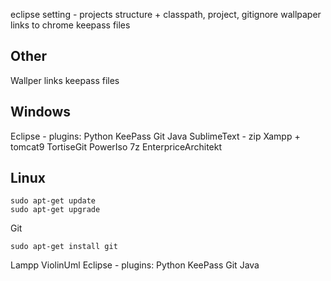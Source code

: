 eclipse setting - projects structure + classpath, project, gitignore
wallpaper
links to chrome
keepass files


## Other
Wallper
links
keepass files

## Windows
Eclipse - plugins: Python
KeePass
Git
Java
SublimeText - zip
Xampp + tomcat9
TortiseGit
PowerIso
7z
EnterpriceArchitekt

## Linux
```
sudo apt-get update
sudo apt-get upgrade
```
Git
```
sudo apt-get install git
```
Lampp
ViolinUml
Eclipse - plugins: Python
KeePass
Git
Java
